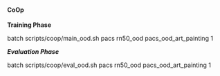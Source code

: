 #### CoOp

**Training Phase**

batch scripts/coop/main_ood.sh pacs rn50_ood pacs_ood_art_painting 1 


***Evaluation Phase***

batch scripts/coop/eval_ood.sh pacs rn50_ood pacs_ood_art_painting 1 
